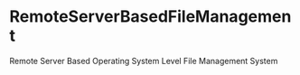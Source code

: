 # RemoteServerBasedFileManagement
Remote Server Based Operating System Level File Management System
